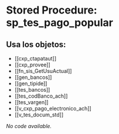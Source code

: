 # Stored Procedure: sp_tes_pago_popular

## Usa los objetos:
- [[cxp_ctapataut]]
- [[cxp_provee]]
- [[fn_sis_GetUsuActual]]
- [[gen_bancos]]
- [[gen_tipide]]
- [[tes_bancos]]
- [[tes_codBanco_ach]]
- [[tes_vargen]]
- [[v_cxp_pago_electronico_ach]]
- [[v_tes_docum_std]]

*No code available.*
